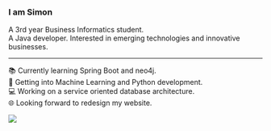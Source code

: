 ### I am Simon  

A 3rd year Business Informatics student.  
A Java developer.
Interested in emerging technologies and innovative businesses.  

------------------------------------------

📚 Currently learning Spring Boot and neo4j.  
🔬 Getting into Machine Learning and Python development.  
💻 Working on a service oriented database architecture.  
🌐 Looking forward to redesign my website.

![](https://octodex.github.com/images/orderedlistocat.png)


<!--
**Codingsimon/Codingsimon** is a ✨ _special_ ✨ repository because its `README.md` (this file) appears on your GitHub profile.

Here are some ideas to get you started:

- 🔭 I’m currently working on ...
- 🌱 I’m currently learning ...
- 👯 I’m looking to collaborate on ...
- 🤔 I’m looking for help with ...
- 💬 Ask me about ...
- 📫 How to reach me: ...
- 😄 Pronouns: ...
- ⚡ Fun fact: ...
-->
